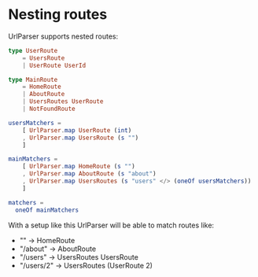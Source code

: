 # Nesting routes

UrlParser supports nested routes:

```elm
type UserRoute
    = UsersRoute
    | UserRoute UserId

type MainRoute
    = HomeRoute
    | AboutRoute
    | UsersRoutes UserRoute
    | NotFoundRoute

usersMatchers =
    [ UrlParser.map UserRoute (int)
    , UrlParser.map UsersRoute (s "")
    ]

mainMatchers =
    [ UrlParser.map HomeRoute (s "")
    , UrlParser.map AboutRoute (s "about")
    , UrlParser.map UsersRoutes (s "users" </> (oneOf usersMatchers))
    ]

matchers =
  oneOf mainMatchers 
```

With a setup like this UrlParser will be able to match routes like:

- "" -> HomeRoute
- "/about" -> AboutRoute
- "/users" -> UsersRoutes UsersRoute
- "/users/2" -> UsersRoutes (UserRoute 2)
